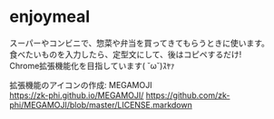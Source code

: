 # enjoymeal

スーパーやコンビニで、惣菜や弁当を買ってきてもらうときに使います。 <br>
食べたいものを入力したら、定型文にして、後はコピペするだけ! <br>
Chrome拡張機能化を目指しています( ˘ω˘)ｽﾔｧ <br>

拡張機能のアイコンの作成: MEGAMOJI <br>
https://zk-phi.github.io/MEGAMOJI/
https://github.com/zk-phi/MEGAMOJI/blob/master/LICENSE.markdown
